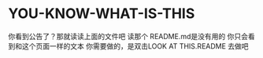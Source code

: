 # YOU-KNOW-WHAT-IS-THIS
你看到公告了？那就读读上面的文件吧
读那个
README.md是没有用的
你只会看到和这个页面一样的文本
你需要做的，是双击LOOK AT THIS.README
去做吧
